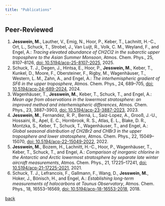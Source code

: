 ```yaml
---
title: "Publications"
---
```


## Peer-Reviewed

1. **Jesswein, M.**, Lauther, V., Emig, N., Hoor, P., Keber, T., Lachnitt, H.-C., Ort, L., Schuck, T., Strobel, J., Van Luijt, R., Volk, C. M., Weyland, F., and Engel, A.: *Tracing elevated abundance of CH2Cl2 in the subarctic upper troposphere to the Asian Summer Monsoon*, Atmos. Chem. Phys., 25, 8107–8126, [doi: 10.5194/acp-25-8107-2025](https://doi.org/10.5194/acp-25-8107-2025), 2025.
2. Schuck, T. J., Degen, J., Hintsa, E., Hoor, P., **Jesswein, M.**, Keber, T., Kunkel, D., Moore, F., Obersteiner, F., Rigby, M., Wagenhäuser, T., Western, L. M., Zahn, A., and Engel, A.: *The interhemispheric gradient of SF6 in the upper troposphere*, Atmos. Chem. Phys., 24, 689–705, [doi: 10.5194/acp-24-689-2024](https://doi.org/10.5194/acp-24-689-2024), 2024.
3. Wagenhäuser, T., **Jesswein, M.**, Keber, T., Schuck, T., and Engel, A.: *Mean age from observations in the lowermost stratosphere: an improved method and interhemispheric differences*, Atmos. Chem. Phys., 23, 3887–3903, [doi: 10.5194/acp-23-3887-2023](https://doi.org/10.5194/acp-23-3887-2023), 2023.
4. **Jesswein, M.**, Fernandez, R. P., Berná, L., Saiz-Lopez, A., Grooß, J.-U., Hossaini, R., Apel, E. C., Hornbrook, R. S., Atlas, E. L., Blake, D. R., Montzka, S., Keber, T., Schuck, T., Wagenhäuser, T., and Engel, A.: *Global seasonal distribution of CH2Br2 and CHBr3 in the upper troposphere and lower stratosphere*, Atmos. Chem. Phys., 22, 15049–15070, [doi: 10.5194/acp-22-15049-2022](https://doi.org/10.5194/acp-22-15049-2022), 2022.
5. **Jesswein, M.**, Bozem, H., Lachnitt, H.-C., Hoor, P., Wagenhäuser, T., Keber, T., Schuck, T., and Engel, A.: *Comparison of inorganic chlorine in the Antarctic and Arctic lowermost stratosphere by separate late winter aircraft measurements*, Atmos. Chem. Phys., 21, 17225–17241, [doi: 10.5194/acp-21-17225-2021](https://doi.org/10.5194/acp-21-17225-2021), 2021.
6. Schuck, T. J., Lefrancois, F., Gallmann, F., Wang, D., **Jesswein, M.**, Hoker, J., Bönisch, H., and Engel, A.: *Establishing long-term measurements of halocarbons at Taunus Observatory*, Atmos. Chem. Phys., 18, 16553–16569, [doi: 10.5194/acp-18-16553-2018](https://doi.org/10.5194/acp-18-16553-2018), 2018.

[back](./)
